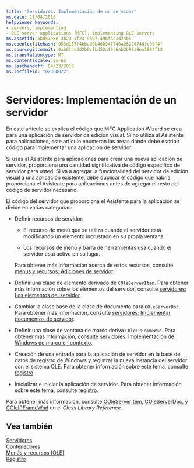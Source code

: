 ```yaml
---
title: 'Servidores: Implementación de un servidor'
ms.date: 11/04/2016
helpviewer_keywords:
- servers, implementing
- OLE server applications [MFC], implementing OLE servers
ms.assetid: 5bd57e8e-3b23-4f23-9597-496fac2d24b5
ms.openlocfilehash: 953d157f4bbad0b460947740a2622074dfc90f4f
ms.sourcegitcommit: 0ab61bc3d2b6cfbd52a16c6ab2b97a8ea1864f12
ms.translationtype: MT
ms.contentlocale: es-ES
ms.lasthandoff: 04/23/2019
ms.locfileid: "62308022"
---
```

# <a name="servers-implementing-a-server"></a>Servidores: Implementación de un servidor

En este artículo se explica el código que MFC Application Wizard se crea para una aplicación de servidor de edición visual. Si no utiliza al Asistente para aplicaciones, este artículo enumeran las áreas donde debe escribir código para implementar una aplicación de servidor.

Si usas al Asistente para aplicaciones para crear una nueva aplicación de servidor, proporciona una cantidad significativa de código específico de servidor para usted. Si va a agregar la funcionalidad del servidor de edición visual a una aplicación existente, debe duplicar el código que habría proporciona el Asistente para aplicaciones antes de agregar el resto del código de servidor necesario.

El código del servidor que proporciona el Asistente para la aplicación se divide en varias categorías:

- Definir recursos de servidor:

  - El recurso de menú que se utiliza cuando el servidor está modificando un elemento incrustado en su propia ventana.

  - Los recursos de menú y barra de herramientas usa cuando el servidor está activo en su lugar.

  Para obtener más información acerca de estos recursos, consulte [menús y recursos: Adiciones de servidor](../mfc/menus-and-resources-server-additions.md).

- Definir una clase de elemento derivado de `COleServerItem`. Para obtener más información sobre los elementos del servidor, consulte [servidores: Los elementos del servidor](../mfc/servers-server-items.md).

- Cambiar la clase base de la clase de documento para `COleServerDoc`. Para obtener más información, consulte [servidores: Implementar documentos de servidor](../mfc/servers-implementing-server-documents.md).

- Definir una clase de ventana de marco deriva `COleIPFrameWnd`. Para obtener más información, consulte [servidores: Implementación de Windows de marco en contexto](../mfc/servers-implementing-in-place-frame-windows.md).

- Creación de una entrada para la aplicación de servidor en la base de datos de registro de Windows y registrar la nueva instancia del servidor con el sistema OLE. Para obtener información sobre este tema, consulte [registro](../mfc/registration.md).

- Inicializar e iniciar la aplicación de servidor. Para obtener información sobre este tema, consulte [registro](../mfc/registration.md).

Para obtener más información, consulte [COleServerItem](../mfc/reference/coleserveritem-class.md), [COleServerDoc](../mfc/reference/coleserverdoc-class.md), y [COleIPFrameWnd](../mfc/reference/coleipframewnd-class.md) en el *Class Library Reference*.

## <a name="see-also"></a>Vea también

[Servidores](../mfc/servers.md)<br/>
[Contenedores](../mfc/containers.md)<br/>
[Menús y recursos (OLE)](../mfc/menus-and-resources-ole.md)<br/>
[Registro](../mfc/registration.md)

